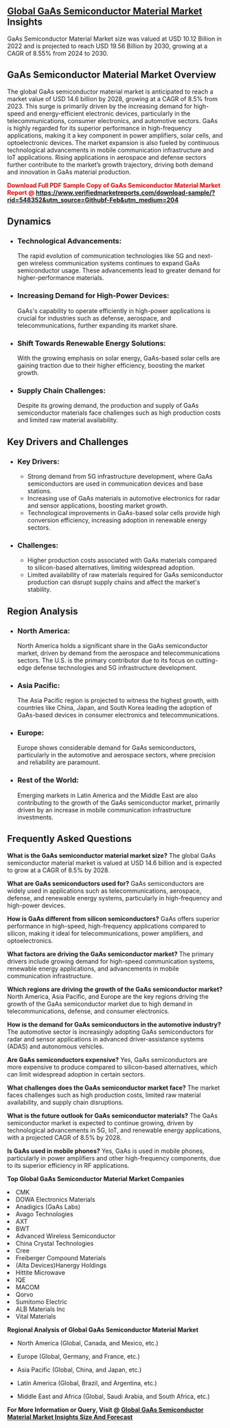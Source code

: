 <h2><a href="https://www.verifiedmarketreports.com/download-sample/?rid=548352&amp;utm_source=Githubf&amp;utm_medium=204" target="_blank">Global GaAs Semiconductor Material Market</a> Insights</h2><p>GaAs Semiconductor Material Market size was valued at USD 10.12 Billion in 2022 and is projected to reach USD 19.56 Billion by 2030, growing at a CAGR of 8.55% from 2024 to 2030.</p><p> <h2>GaAs Semiconductor Material Market Overview</h2> <p>The global GaAs semiconductor material market is anticipated to reach a market value of USD 14.6 billion by 2028, growing at a CAGR of 8.5% from 2023. This surge is primarily driven by the increasing demand for high-speed and energy-efficient electronic devices, particularly in the telecommunications, consumer electronics, and automotive sectors. GaAs is highly regarded for its superior performance in high-frequency applications, making it a key component in power amplifiers, solar cells, and optoelectronic devices. The market expansion is also fueled by continuous technological advancements in mobile communication infrastructure and IoT applications. Rising applications in aerospace and defense sectors further contribute to the market’s growth trajectory, driving both demand and innovation in GaAs material production.</p> <p><b><p><span class=""><span style="color: #ff0000;"><strong>Download Full PDF Sample Copy of GaAs Semiconductor Material Market Report</strong> @ </span><a href="https://www.verifiedmarketreports.com/download-sample/?rid=548352&amp;utm_source=Githubf-Feb&amp;utm_medium=204" target="_blank">https://www.verifiedmarketreports.com/download-sample/?rid=548352&amp;utm_source=Githubf-Feb&amp;utm_medium=204</a></span></p></b></p> <h2>Dynamics</h2> <ul> <li><h3>Technological Advancements:</h3> The rapid evolution of communication technologies like 5G and next-gen wireless communication systems continues to expand GaAs semiconductor usage. These advancements lead to greater demand for higher-performance materials.</li> <li><h3>Increasing Demand for High-Power Devices:</h3> GaAs's capability to operate efficiently in high-power applications is crucial for industries such as defense, aerospace, and telecommunications, further expanding its market share.</li> <li><h3>Shift Towards Renewable Energy Solutions:</h3> With the growing emphasis on solar energy, GaAs-based solar cells are gaining traction due to their higher efficiency, boosting the market growth.</li> <li><h3>Supply Chain Challenges:</h3> Despite its growing demand, the production and supply of GaAs semiconductor materials face challenges such as high production costs and limited raw material availability.</li> </ul> <h2>Key Drivers and Challenges</h2> <ul> <li><h3>Key Drivers:</h3> <ul> <li>Strong demand from 5G infrastructure development, where GaAs semiconductors are used in communication devices and base stations.</li> <li>Increasing use of GaAs materials in automotive electronics for radar and sensor applications, boosting market growth.</li> <li>Technological improvements in GaAs-based solar cells provide high conversion efficiency, increasing adoption in renewable energy sectors.</li> </ul> </li> <li><h3>Challenges:</h3> <ul> <li>Higher production costs associated with GaAs materials compared to silicon-based alternatives, limiting widespread adoption.</li> <li>Limited availability of raw materials required for GaAs semiconductor production can disrupt supply chains and affect the market's stability.</li> </ul> </li> </ul> <h2>Region Analysis</h2> <ul> <li><h3>North America:</h3> North America holds a significant share in the GaAs semiconductor market, driven by demand from the aerospace and telecommunications sectors. The U.S. is the primary contributor due to its focus on cutting-edge defense technologies and 5G infrastructure development.</li> <li><h3>Asia Pacific:</h3> The Asia Pacific region is projected to witness the highest growth, with countries like China, Japan, and South Korea leading the adoption of GaAs-based devices in consumer electronics and telecommunications.</li> <li><h3>Europe:</h3> Europe shows considerable demand for GaAs semiconductors, particularly in the automotive and aerospace sectors, where precision and reliability are paramount.</li> <li><h3>Rest of the World:</h3> Emerging markets in Latin America and the Middle East are also contributing to the growth of the GaAs semiconductor market, primarily driven by an increase in mobile communication infrastructure investments.</li> </ul> <h2>Frequently Asked Questions</h2> <p><b>What is the GaAs semiconductor material market size?</b> The global GaAs semiconductor material market is valued at USD 14.6 billion and is expected to grow at a CAGR of 8.5% by 2028.</p> <p><b>What are GaAs semiconductors used for?</b> GaAs semiconductors are widely used in applications such as telecommunications, aerospace, defense, and renewable energy systems, particularly in high-frequency and high-power devices.</p> <p><b>How is GaAs different from silicon semiconductors?</b> GaAs offers superior performance in high-speed, high-frequency applications compared to silicon, making it ideal for telecommunications, power amplifiers, and optoelectronics.</p> <p><b>What factors are driving the GaAs semiconductor market?</b> The primary drivers include growing demand for high-speed communication systems, renewable energy applications, and advancements in mobile communication infrastructure.</p> <p><b>Which regions are driving the growth of the GaAs semiconductor market?</b> North America, Asia Pacific, and Europe are the key regions driving the growth of the GaAs semiconductor market due to high demand in telecommunications, defense, and consumer electronics.</p> <p><b>How is the demand for GaAs semiconductors in the automotive industry?</b> The automotive sector is increasingly adopting GaAs semiconductors for radar and sensor applications in advanced driver-assistance systems (ADAS) and autonomous vehicles.</p> <p><b>Are GaAs semiconductors expensive?</b> Yes, GaAs semiconductors are more expensive to produce compared to silicon-based alternatives, which can limit widespread adoption in certain sectors.</p> <p><b>What challenges does the GaAs semiconductor market face?</b> The market faces challenges such as high production costs, limited raw material availability, and supply chain disruptions.</p> <p><b>What is the future outlook for GaAs semiconductor materials?</b> The GaAs semiconductor market is expected to continue growing, driven by technological advancements in 5G, IoT, and renewable energy applications, with a projected CAGR of 8.5% by 2028.</p> <p><b>Is GaAs used in mobile phones?</b> Yes, GaAs is used in mobile phones, particularly in power amplifiers and other high-frequency components, due to its superior efficiency in RF applications.</p> </p><p><strong>Top Global GaAs Semiconductor Material Market Companies</strong></p><div data-test-id=""><p><li>CMK</li><li> DOWA Electronics Materials</li><li> Anadigics (GaAs Labs)</li><li> Avago Technologies</li><li> AXT</li><li> BWT</li><li> Advanced Wireless Semiconductor</li><li> China Crystal Technologies</li><li> Cree</li><li> Freiberger Compound Materials</li><li> (Alta Devices)Hanergy Holdings</li><li> Hittite Microwave</li><li> IQE</li><li> MACOM</li><li> Qorvo</li><li> Sumitomo Electric</li><li> ALB Materials Inc</li><li> Vital Materials</li></p><div><strong>Regional Analysis of&nbsp;Global GaAs Semiconductor Material Market</strong></div><ul><li dir="ltr"><p dir="ltr">North America&nbsp;(Global, Canada, and Mexico, etc.)</p></li><li dir="ltr"><p dir="ltr">Europe (Global, Germany, and France, etc.)</p></li><li dir="ltr"><p dir="ltr">Asia Pacific&nbsp;(Global, China, and Japan, etc.)</p></li><li dir="ltr"><p dir="ltr">Latin America&nbsp;(Global, Brazil, and Argentina, etc.)</p></li><li dir="ltr">Middle East and Africa&nbsp;(Global, Saudi Arabia, and South Africa, etc.)</li></ul><p><strong>For More Information or Query, Visit @&nbsp;</strong><strong><a href="https://www.verifiedmarketreports.com/product/gaas-semiconductor-material-market/?utm_source=Githubf&amp;utm_medium=204" target="_blank">Global GaAs Semiconductor Material Market Insights Size And Forecast</a></strong></p></div>
